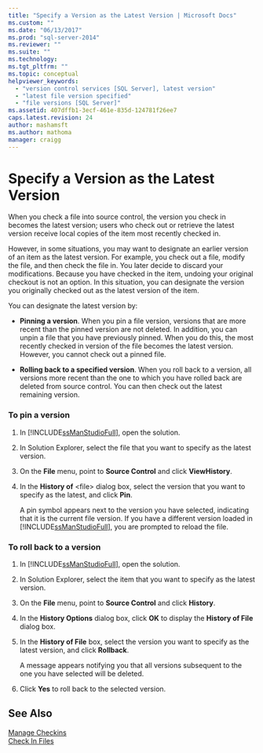 ```yaml
---
title: "Specify a Version as the Latest Version | Microsoft Docs"
ms.custom: ""
ms.date: "06/13/2017"
ms.prod: "sql-server-2014"
ms.reviewer: ""
ms.suite: ""
ms.technology:
ms.tgt_pltfrm: ""
ms.topic: conceptual
helpviewer_keywords: 
  - "version control services [SQL Server], latest version"
  - "latest file version specified"
  - "file versions [SQL Server]"
ms.assetid: 407dffb1-3ecf-461e-835d-124781f26ee7
caps.latest.revision: 24
author: mashamsft
ms.author: mathoma
manager: craigg
---
```

# Specify a Version as the Latest Version
  When you check a file into source control, the version you check in becomes the latest version; users who check out or retrieve the latest version receive local copies of the item most recently checked in.  
  
 However, in some situations, you may want to designate an earlier version of an item as the latest version. For example, you check out a file, modify the file, and then check the file in. You later decide to discard your modifications. Because you have checked in the item, undoing your original checkout is not an option. In this situation, you can designate the version you originally checked out as the latest version of the item.  
  
 You can designate the latest version by:  
  
-   **Pinning a version**. When you pin a file version, versions that are more recent than the pinned version are not deleted. In addition, you can unpin a file that you have previously pinned. When you do this, the most recently checked in version of the file becomes the latest version. However, you cannot check out a pinned file.  
  
-   **Rolling back to a specified version**. When you roll back to a version, all versions more recent than the one to which you have rolled back are deleted from source control. You can then check out the latest remaining version.  
  
### To pin a version  
  
1.  In [!INCLUDE[ssManStudioFull](../includes/ssmanstudiofull-md.md)], open the solution.  
  
2.  In Solution Explorer, select the file that you want to specify as the latest version.  
  
3.  On the **File** menu, point to **Source Control** and click **ViewHistory**.  
  
4.  In the **History of** \<file> dialog box, select the version that you want to specify as the latest, and click **Pin**.  
  
     A pin symbol appears next to the version you have selected, indicating that it is the current file version. If you have a different version loaded in [!INCLUDE[ssManStudioFull](../includes/ssmanstudiofull-md.md)], you are prompted to reload the file.  
  
### To roll back to a version  
  
1.  In [!INCLUDE[ssManStudioFull](../includes/ssmanstudiofull-md.md)], open the solution.  
  
2.  In Solution Explorer, select the item that you want to specify as the latest version.  
  
3.  On the **File** menu, point to **Source Control** and click **History**.  
  
4.  In the **History Options** dialog box, click **OK** to display the **History of File** dialog box.  
  
5.  In the **History of File** box, select the version you want to specify as the latest version, and click **Rollback**.  
  
     A message appears notifying you that all versions subsequent to the one you have selected will be deleted.  
  
6.  Click **Yes** to roll back to the selected version.  
  
## See Also  
 [Manage Checkins](../../2014/database-engine/manage-checkins.md)   
 [Check In Files](../../2014/database-engine/check-in-files.md)  
  
  
